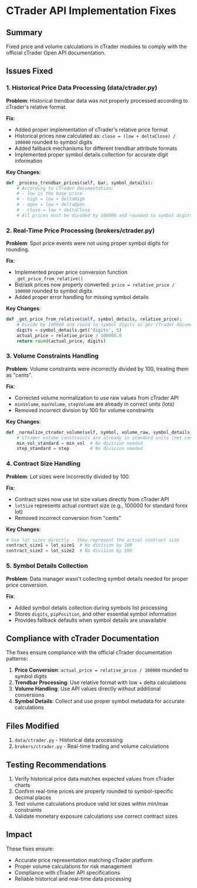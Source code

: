 # CTrader API Implementation Fixes

## Summary
Fixed price and volume calculations in cTrader modules to comply with the official cTrader Open API documentation.

## Issues Fixed

### 1. Historical Price Data Processing (data/ctrader.py)

**Problem**: Historical trendbar data was not properly processed according to cTrader's relative format.

**Fix**: 
- Added proper implementation of cTrader's relative price format
- Historical prices now calculated as: `close = (low + deltaClose) / 100000` rounded to symbol digits
- Added fallback mechanisms for different trendbar attribute formats
- Implemented proper symbol details collection for accurate digit information

**Key Changes**:
```python
def _process_trendbar_prices(self, bar, symbol_details):
    # According to cTrader documentation:
    # - low is the base price
    # - high = low + deltaHigh  
    # - open = low + deltaOpen
    # - close = low + deltaClose
    # All prices must be divided by 100000 and rounded to symbol digits
```

### 2. Real-Time Price Processing (brokers/ctrader.py)

**Problem**: Spot price events were not using proper symbol digits for rounding.

**Fix**:
- Implemented proper price conversion function `_get_price_from_relative()`
- Bid/ask prices now properly converted: `price = relative_price / 100000` rounded to symbol digits
- Added proper error handling for missing symbol details

**Key Changes**:
```python
def _get_price_from_relative(self, symbol_details, relative_price):
    # Divide by 100000 and round to symbol digits as per cTrader documentation
    digits = symbol_details.get('digits', 5)
    actual_price = relative_price / 100000.0
    return round(actual_price, digits)
```

### 3. Volume Constraints Handling

**Problem**: Volume constraints were incorrectly divided by 100, treating them as "cents".

**Fix**:
- Corrected volume normalization to use raw values from cTrader API
- `minVolume`, `maxVolume`, `stepVolume` are already in correct units (lots)
- Removed incorrect division by 100 for volume constraints

**Key Changes**:
```python
def _normalize_ctrader_volume(self, symbol, volume_raw, symbol_details):
    # cTrader volume constraints are already in standard units (not cents)
    min_vol_standard = min_vol  # No division needed
    step_standard = step        # No division needed
```

### 4. Contract Size Handling

**Problem**: Lot sizes were incorrectly divided by 100.

**Fix**:
- Contract sizes now use lot size values directly from cTrader API
- `lotSize` represents actual contract size (e.g., 100000 for standard forex lot)
- Removed incorrect conversion from "cents"

**Key Changes**:
```python
# Use lot sizes directly - they represent the actual contract size
contract_size1 = lot_size1  # No division by 100
contract_size2 = lot_size2  # No division by 100
```

### 5. Symbol Details Collection

**Problem**: Data manager wasn't collecting symbol details needed for proper price conversion.

**Fix**:
- Added symbol details collection during symbols list processing
- Stores `digits`, `pipPosition`, and other essential symbol information
- Provides fallback defaults when symbol details are unavailable

## Compliance with cTrader Documentation

The fixes ensure compliance with the official cTrader documentation patterns:

1. **Price Conversion**: `actual_price = relative_price / 100000` rounded to symbol digits
2. **Trendbar Processing**: Use relative format with low + delta calculations  
3. **Volume Handling**: Use API values directly without additional conversions
4. **Symbol Details**: Collect and use proper symbol metadata for accurate calculations

## Files Modified

1. `data/ctrader.py` - Historical data processing
2. `brokers/ctrader.py` - Real-time trading and volume calculations

## Testing Recommendations

1. Verify historical price data matches expected values from cTrader charts
2. Confirm real-time prices are properly rounded to symbol-specific decimal places
3. Test volume calculations produce valid lot sizes within min/max constraints
4. Validate monetary exposure calculations use correct contract sizes

## Impact

These fixes ensure:
- Accurate price representation matching cTrader platform
- Proper volume calculations for risk management
- Compliance with cTrader API specifications
- Reliable historical and real-time data processing
